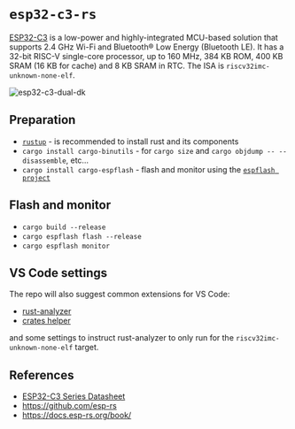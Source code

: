 # `esp32-c3-rs`

[ESP32-C3]() is a low-power and highly-integrated MCU-based solution that supports 2.4 GHz Wi-Fi and
Bluetooth® Low Energy (Bluetooth LE). It has a 32-bit RISC-V single-core processor, up to 160 MHz, 384 KB ROM, 400 KB SRAM (16 KB for cache) and 8 KB SRAM in RTC. The ISA is `riscv32imc-unknown-none-elf`.

![esp32-c3-dual-dk](https://github.com/gdamjan/esp32-c3-devkit/assets/81654/0d84a0fa-a53b-472a-b6e8-a2137764738c)

## Preparation

- [`rustup`](https://rustup.rs/) - is recommended to install rust and its components
- `cargo install cargo-binutils` - for `cargo size` and `cargo objdump -- --disassemble`, etc…
- `cargo install cargo-espflash` - flash and monitor using the [`espflash project`](https://github.com/esp-rs/espflash/tree/main/cargo-espflash)

## Flash and monitor

- `cargo build --release`
- `cargo espflash flash --release`
- `cargo espflash monitor`

## VS Code settings

The repo will also suggest common extensions for VS Code:
- [rust-analyzer](https://marketplace.visualstudio.com/items?itemName=rust-lang.rust-analyzer)
- [crates helper](https://marketplace.visualstudio.com/items?itemName=serayuzgur.crates)

and some settings to instruct rust-analyzer to only run for the `riscv32imc-unknown-none-elf` target.

## References

- [ESP32-C3 Series Datasheet](https://www.espressif.com/sites/default/files/documentation/esp32-c3_datasheet_en.pdf)
- https://github.com/esp-rs
- https://docs.esp-rs.org/book/
